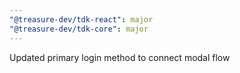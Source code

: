 ```yaml
---
"@treasure-dev/tdk-react": major
"@treasure-dev/tdk-core": major
---
```


Updated primary login method to connect modal flow
